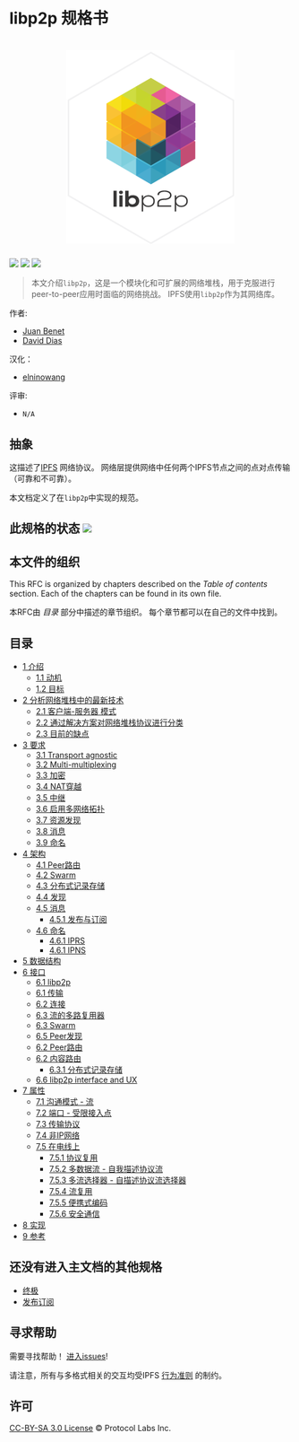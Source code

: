 # libp2p 规格书

<h1 align="center">
  <img src="https://raw.githubusercontent.com/libp2p/libp2p/a13997787e57d40d6315b422afbe1ceb62f45511/logo/libp2p-logo.png" alt="libp2p logo"/>
</h1>

[![](https://img.shields.io/badge/made%20by-Protocol%20Labs-blue.svg?style=flat-square)](http://ipn.io)
[![](https://img.shields.io/badge/project-libp2p-blue.svg?style=flat-square)](http://github.com/libp2p/libp2p)
[![](https://img.shields.io/badge/freenode-%23ipfs-blue.svg?style=flat-square)](http://webchat.freenode.net/?channels=%23ipfs)

> 本文介绍`libp2p`，这是一个模块化和可扩展的网络堆栈，用于克服进行peer-to-peer应用时面临的网络挑战。 IPFS使用`libp2p`作为其网络库。

作者:

- [Juan Benet](https://github.com/jbenet)
- [David Dias](https://github.com/diasdavid)

汉化：
- [elninowang](https://github.com/elninowang)

评审:

- `N/A`

## 抽象

这描述了[IPFS](https://ipfs.io/) 网络协议。 网络层提供网络中任何两个IPFS节点之间的点对点传输（可靠和不可靠）。

本文档定义了在`libp2p`中实现的规范。

## 此规格的状态 ![](https://img.shields.io/badge/status-wip-orange.svg?style=flat-square)

## 本文件的组织

This RFC is organized by chapters described on the *Table of contents* section. Each of the chapters can be found in its own file.

本RFC由 *目录* 部分中描述的章节组织。 每个章节都可以在自己的文件中找到。

## 目录

- [1 介绍](1-introduction.md)
  - [1.1 动机](1-introduction.md#11-motivation)
  - [1.2 目标](1-introduction.md#12-goals)
- [2 分析网络堆栈中的最新技术](2-state-of-the-art.md)
  - [2.1 客户端-服务器 模式](2-state-of-the-art.md#21-the-client-server-model)
  - [2.2 通过解决方案对网络堆栈协议进行分类](2-state-of-the-art.md#22-categorizing-the-network-stack-protocols-by-solutions)
  - [2.3 目前的缺点](2-state-of-the-art.md#23-current-shortcommings)
- [3 要求](3-requirements.md)
  - [3.1 Transport agnostic](3-requirements.md#34-transport-agnostic)
  - [3.2 Multi-multiplexing](3-requirements.md#35-multi-multiplexing)
  - [3.3 加密](3-requirements.md#33-encryption)
  - [3.4 NAT穿越](3-requirements.md#31-nat-traversal)
  - [3.5 中继](3-requirements.md#32-relay)
  - [3.6 启用多网络拓扑](3-requirements.md#36-enable-several-network-topologies)
  - [3.7 资源发现](3-requirements.md#37-resource-discovery)
  - [3.8 消息](3-requirements.md#38-messaging)
  - [3.9 命名](3-requirements.md#38-naming)
- [4 架构](4-architecture.md)
  - [4.1 Peer路由](4-architecture.md#41-peer-routing)
  - [4.2 Swarm](4-architecture.md#42-swarm)
  - [4.3 分布式记录存储](4-architecture.md#43-distributed-record-store)
  - [4.4 发现](4-architecture.md#44-discovery)
  - [4.5 消息](4-architecture.md#45-messaging)
    - [4.5.1 发布与订阅]()
  - [4.6 命名]()
    - [4.6.1 IPRS]()
    - [4.6.1 IPNS]()
- [5 数据结构](5-datastructures.md)
- [6 接口](6-interfaces.md)
  - [6.1 libp2p](6-interfaces.md#61-libp2p)
  - [6.1 传输](6-interfaces.md)
  - [6.2 连接](6-interfaces.md)
  - [6.3 流的多路复用器](6-interfaces.md)
  - [6.3 Swarm](6-interfaces.md#63-swarm)
  - [6.5 Peer发现](6-interfaces.md#65-peer-discovery)
  - [6.2 Peer路由](6-interfaces.md#62-peer-routing)
  - [6.2 内容路由](6-interfaces.md#62-peer-routing)
    - [6.3.1 分布式记录存储](6-interfaces.md#64-distributed-record-store)
  - [6.6 libp2p interface and UX](6-interfaces.md#66-libp2p-interface-and-ux)
- [7 属性](7-properties.md)
  - [7.1 沟通模式 - 流](7-properties.md#71-communication-model---streams)
  - [7.2 端口 - 受限接入点](7-properties.md#72-ports---constrained-entrypoints)
  - [7.3 传输协议](7-properties.md#73-transport-protocols)
  - [7.4 非IP网络](7-properties.md#74-non-ip-networks)
  - [7.5 在电线上](7-properties.md#75-on-the-wire)
    - [7.5.1 协议复用](7-properties.md#751-protocol-multiplexing)
    - [7.5.2 多数据流 - 自我描述协议流](7-properties.md#752-multistream---self-describing-protocol-stream)
    - [7.5.3 多流选择器 - 自描述协议流选择器](7-properties.md#753-multistream-selector---self-describing-protocol-stream-selector)
    - [7.5.4 流复用](7-properties.md#754-stream-multiplexing)
    - [7.5.5 便携式编码](7-properties.md#755-portable-encodings)
    - [7.5.6 安全通信](7-properties.md#756-secure-communications)
- [8 实现](8-implementations.md)
- [9 参考](9-references.md)

## 还没有进入主文档的其他规格

- [终极](/relay)
- [发布订阅](/pubsub)

## 寻求帮助

需要寻找帮助！ [进入issues](https://github.com/libp2p/specs/issues)!

请注意，所有与多格式相关的交互均受IPFS [行为准则](https://github.com/ipfs/community/blob/master/code-of-conduct.md) 的制约。

## 许可

[CC-BY-SA 3.0 License](https://creativecommons.org/licenses/by-sa/3.0/us/) © Protocol Labs Inc.
